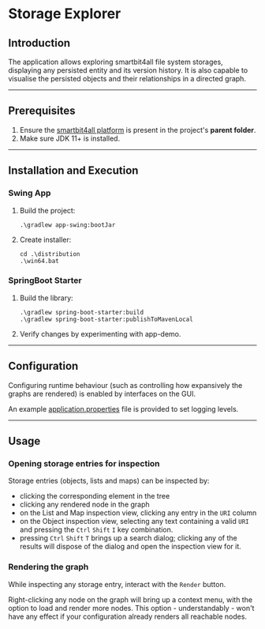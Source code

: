 # Storage Explorer

## Introduction

The application allows exploring smartbit4all file system storages, displaying any persisted
entity and its version history. It is also capable to visualise the persisted objects and
their relationships in a directed graph.

---

## Prerequisites

1. Ensure the [smartbit4all platform](https://github.com/smartbit4all/platform) is present in the
   project's **parent folder**.
2. Make sure JDK 11+ is installed.

---

## Installation and Execution

### Swing App

1. Build the project:
   ```shell
   .\gradlew app-swing:bootJar
   ```
2. Create installer:
   ```shell
   cd .\distribution
   .\win64.bat
   ```
### SpringBoot Starter

1. Build the library:
   ```shell
   .\gradlew spring-boot-starter:build
   .\gradlew spring-boot-starter:publishToMavenLocal
   ```
2. Verify changes by experimenting with app-demo.
---

## Configuration

Configuring runtime behaviour (such as controlling how expansively the graphs are rendered) is
enabled by interfaces on the GUI.

An example [application.properties](src/main/resources/application.properties) file is provided to
set logging levels.

---

## Usage

### Opening storage entries for inspection

Storage entries (objects, lists and maps) can be inspected by:

- clicking the corresponding element in the tree
- clicking any rendered node in the graph
- on the List and Map inspection view, clicking any entry in the `URI` column
- on the Object inspection view, selecting any text containing a valid `URI` and pressing
  the `Ctrl` `Shift` `I` key combination.
- pressing `Ctrl` `Shift` `T` brings up a search dialog; clicking any of the results will dispose of
  the dialog and open the inspection view for it.

### Rendering the graph

While inspecting any storage entry, interact with the `Render` button.

Right-clicking any node on the graph will bring up a context menu, with the option to load and
render more nodes. This option - understandably - won't have any effect if your configuration
already renders all reachable nodes.

